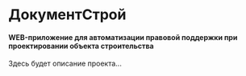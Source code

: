 # ДокументСтрой

#### WEB-приложение для автоматизации правовой поддержки при проектировании объекта строительства

Здесь будет описание проекта...
